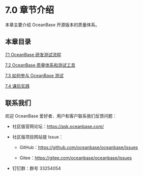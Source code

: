 # 7.0 章节介绍

本章主要介绍 OceanBase 开源版本的质量体系。

## 本章目录

[7.1 OceanBase 研发测试流程](2.test-process.md)

[7.2 OceanBase 质量体系和测试工具](3.quality-system.md)

[7.3 如何参与 OceanBase 测试](4.participate-test.md)

[7.4 课后实践](5.homework.md)

## 联系我们

欢迎 OceanBase 爱好者、用户和客户联系我们反馈问题：

* 社区版官网论坛：<https://ask.oceanbase.com/>

* 社区版项目网站提 Issue：

  * GitHub：<https://github.com/oceanbase/oceanbase/issues>

  * Gitee：<https://gitee.com/oceanbase/oceanbase/issues>

* 钉钉群：群号 33254054
